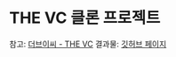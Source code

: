 # THE VC 클론 프로젝트

참고: [더브이씨 - THE VC](https://thevc.kr/)
결과물: [깃허브 페이지](https://jayjeong8.github.io/thevc-clone/)
